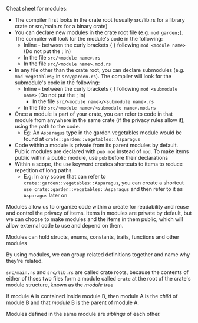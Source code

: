 Cheat sheet for modules:

- The compiler first looks in the crate root (usually src/lib.rs for a library crate or src/main.rs for a binary crate)
- You can declare new modules in the crate root file (e.g. `mod garden;`). The compiler will look for the module's code in the following:
  - Inline - between the curly brackets { } following `mod <module name>` (Do not put the ; in)
  - In the file `src/<module name>.rs`
  - In the file `src/<module name>.mod.rs`
- In any file other than the crate root, you can declare submodules (e.g. `mod vegetables;` in `src/garden.rs`). The compiler will look for the submodule's code in the following:
  - Inline - between the curly brackets { } following `mod <submodule name>` (Do not put the ; in)
    - In the file `src/<module name>/<submodule name>.rs`
  - In the file `src/<module name>/<submodule name>.mod.rs`
- Once a module is part of your crate, you can refer to code in that module from anywhere in the same crate (if the privacy rules allow it), using the path to the code.
  - Eg: An `Asparagus` type in the garden vegetables module would be found at `crate::garden::vegetables::Asparagus`
- Code within a module is private from its parent modules by default. Public modules are declared with `pub mod` instead of `mod`. To make items public within a public module, use `pub` before their declarations
- Within a scope, the `use` keyword creates shortcuts to items to reduce repetition of long paths.
  - E.g: In any scope that can refer to `crate::garden::vegetables::Asparagus`, you can create a shortcut `use crate::garden::vegetables::Asparagus` and then refer to it as `Asparagus` later on

Modules allow us to organize code within a create for readability and reuse and control the privacy of items. Items in modules are private by default, but we can choose to make modules and the items in them public, which will allow external code to use and depend on them.

Modules can hold structs, enums, constants, traits, functions and other modules

By using modules, we can group related definitions together and name why they're related.

`src/main.rs` and `src/lib.rs` are called crate roots, because the contents of either of thses two files form a module called `crate` at the root of the crate's module structure, known as the _module tree_

If module A is contained inside module B, then module A is the _child_ of module B and that _module_ B is the parent of module A.

Modules defined in the same module are _siblings_ of each other.
